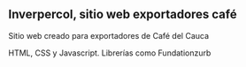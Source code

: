 ## Inverpercol, sitio web exportadores café

Sitio web creado para exportadores de Café del Cauca

HTML, CSS y Javascript. Librerías como Fundationzurb
